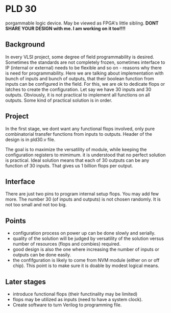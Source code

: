 
# PLD 30
porgammable logic device. May be viewed as FPGA's little sibling.
**DONT SHARE YOUR DESIGN with me. I am working on it too!!!!**

## Background
In every VLSI project, some degree of field programmability is desired.
Sometimes the standards are not completely frozen, sometimes interface to IP (internal or external) needs to be flexible and so on - 
reasons why there is need for programmability.
Here we are talking about implementation with bunch of inputs and bunch of  outputs, that their boolean function from inputs  can be configured in the field.
For this, we are ok to dedicate flops or latches to create the configuration. Let say we have 30 inputs and 30 outputs. Obviously, it is not practical to implement all functions on all outputs. Some kind of practical solution is in order. 

## Project
In the first stage, we dont want any functional flops involved, only pure combinatorial transfer functions from inputs 
to outputs. 
Header of the design is in pld30.v file.

The goal is to maximize the versatility of module, while keeping the configuration registers to mimimum. it is understood that no perfect solution is practical. Ideal solution means that each of 30 outputs can be any function of 30 inputs. That gives us 1 billion flops per output.

## Interface
There are just two pins to program internal setup flops. You may add few more.
The number 30 (of inputs and outputs) is not chosen randomly. It is not too small and not too big.
## Points
- configuration process on power up can be done slowly and serially.
- quality of the solution will be judged by versatility of the solution versus number of resources (flops and combies) required.
- good design is also the one where increasing the number of inputs or outputs can be done easily.
- the confifguration is likely to come from NVM module (either on or off chip). This point is to make sure  it is doable by modest logical means.


## Later stages
- introduce functional flops (their functinality may be limited)
- flops may be utilized as inputs  (need to have a system clock).
- Create software to turn Verilog to programming file.
